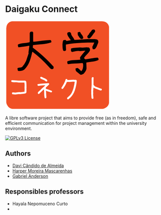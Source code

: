 

# Daigaku Connect

![](https://github.com/ICEI-PUC-Minas-PMGCC-TI/daigaku-connect/blob/main/source/logo.png?raw=true)

A libre software project that aims to provide free (as in freedom), safe and efficient communication for project management within the university environment.

[![GPLv3 License](https://img.shields.io/badge/License-GPL%20v3-yellow.svg)](https://www.gnu.org/licenses/gpl-3.0.en.html) 

## Authors

- [Davi Cândido de Almeida](https://github.com/DaviKandido)
- [Harper Moreira Mascarenhas](https://github.com/harperbolic)
- [Gabriel Anderson](https://github.com/gonafritas)


## Responsibles professors

* Hayala Nepomuceno Curto
* 

